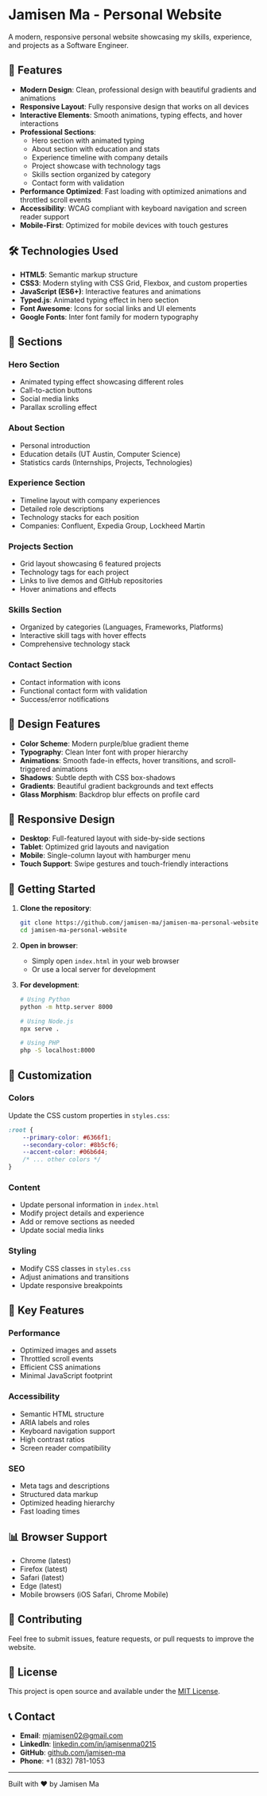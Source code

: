 # Jamisen Ma - Personal Website

A modern, responsive personal website showcasing my skills, experience, and projects as a Software Engineer.

## 🚀 Features

- **Modern Design**: Clean, professional design with beautiful gradients and animations
- **Responsive Layout**: Fully responsive design that works on all devices
- **Interactive Elements**: Smooth animations, typing effects, and hover interactions
- **Professional Sections**: 
  - Hero section with animated typing
  - About section with education and stats
  - Experience timeline with company details
  - Project showcase with technology tags
  - Skills section organized by category
  - Contact form with validation
- **Performance Optimized**: Fast loading with optimized animations and throttled scroll events
- **Accessibility**: WCAG compliant with keyboard navigation and screen reader support
- **Mobile-First**: Optimized for mobile devices with touch gestures

## 🛠️ Technologies Used

- **HTML5**: Semantic markup structure
- **CSS3**: Modern styling with CSS Grid, Flexbox, and custom properties
- **JavaScript (ES6+)**: Interactive features and animations
- **Typed.js**: Animated typing effect in hero section
- **Font Awesome**: Icons for social links and UI elements
- **Google Fonts**: Inter font family for modern typography

## 📱 Sections

### Hero Section
- Animated typing effect showcasing different roles
- Call-to-action buttons
- Social media links
- Parallax scrolling effect

### About Section
- Personal introduction
- Education details (UT Austin, Computer Science)
- Statistics cards (Internships, Projects, Technologies)

### Experience Section
- Timeline layout with company experiences
- Detailed role descriptions
- Technology stacks for each position
- Companies: Confluent, Expedia Group, Lockheed Martin

### Projects Section
- Grid layout showcasing 6 featured projects
- Technology tags for each project
- Links to live demos and GitHub repositories
- Hover animations and effects

### Skills Section
- Organized by categories (Languages, Frameworks, Platforms)
- Interactive skill tags with hover effects
- Comprehensive technology stack

### Contact Section
- Contact information with icons
- Functional contact form with validation
- Success/error notifications

## 🎨 Design Features

- **Color Scheme**: Modern purple/blue gradient theme
- **Typography**: Clean Inter font with proper hierarchy
- **Animations**: Smooth fade-in effects, hover transitions, and scroll-triggered animations
- **Shadows**: Subtle depth with CSS box-shadows
- **Gradients**: Beautiful gradient backgrounds and text effects
- **Glass Morphism**: Backdrop blur effects on profile card

## 📱 Responsive Design

- **Desktop**: Full-featured layout with side-by-side sections
- **Tablet**: Optimized grid layouts and navigation
- **Mobile**: Single-column layout with hamburger menu
- **Touch Support**: Swipe gestures and touch-friendly interactions

## 🚀 Getting Started

1. **Clone the repository**:
   ```bash
   git clone https://github.com/jamisen-ma/jamisen-ma-personal-website.git
   cd jamisen-ma-personal-website
   ```

2. **Open in browser**:
   - Simply open `index.html` in your web browser
   - Or use a local server for development

3. **For development**:
   ```bash
   # Using Python
   python -m http.server 8000
   
   # Using Node.js
   npx serve .
   
   # Using PHP
   php -S localhost:8000
   ```

## 📝 Customization

### Colors
Update the CSS custom properties in `styles.css`:
```css
:root {
    --primary-color: #6366f1;
    --secondary-color: #8b5cf6;
    --accent-color: #06b6d4;
    /* ... other colors */
}
```

### Content
- Update personal information in `index.html`
- Modify project details and experience
- Add or remove sections as needed
- Update social media links

### Styling
- Modify CSS classes in `styles.css`
- Adjust animations and transitions
- Update responsive breakpoints

## 🌟 Key Features

### Performance
- Optimized images and assets
- Throttled scroll events
- Efficient CSS animations
- Minimal JavaScript footprint

### Accessibility
- Semantic HTML structure
- ARIA labels and roles
- Keyboard navigation support
- High contrast ratios
- Screen reader compatibility

### SEO
- Meta tags and descriptions
- Structured data markup
- Optimized heading hierarchy
- Fast loading times

## 📊 Browser Support

- Chrome (latest)
- Firefox (latest)
- Safari (latest)
- Edge (latest)
- Mobile browsers (iOS Safari, Chrome Mobile)

## 🤝 Contributing

Feel free to submit issues, feature requests, or pull requests to improve the website.

## 📄 License

This project is open source and available under the [MIT License](LICENSE).

## 📞 Contact

- **Email**: mjamisen02@gmail.com
- **LinkedIn**: [linkedin.com/in/jamisenma0215](https://linkedin.com/in/jamisenma0215)
- **GitHub**: [github.com/jamisen-ma](https://github.com/jamisen-ma)
- **Phone**: +1 (832) 781-1053

---

Built with ❤️ by Jamisen Ma
